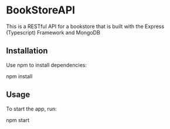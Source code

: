 # BookStoreAPI
This is a RESTful API for a bookstore that is built with the Express (Typescript) Framework and MongoDB

## Installation
Use npm to install dependencies:

npm install

## Usage
To start the app, run:

npm start 
